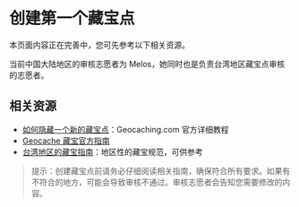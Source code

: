 # 创建第一个藏宝点

本页面内容正在完善中，您可先参考以下相关资源。

当前中国大陆地区的审核志愿者为 Melos，她同时也是负责台湾地区藏宝点审核的志愿者。

## 相关资源

- [如何隐藏一个新的藏宝点](https://www.geocaching.com/help/index.php?pg=kb.book&id=19)：Geocaching.com 官方详细教程
- [Geocache 藏宝官方指南](https://www.geocaching.com/play/guidelines)
- [台湾地区的藏宝指南](https://gcwiki.atlassian.net/wiki/spaces/GEO/pages/528413/Taiwan)：地区性的藏宝规范，可供参考

> 提示：创建藏宝点前请务必仔细阅读相关指南，确保符合所有要求。如果有不符合的地方，可能会导致审核不通过。审核志愿者会告知您需要修改的内容。
